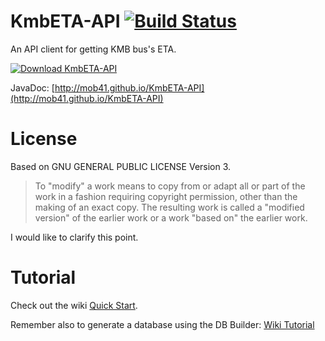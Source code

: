 # KmbETA-API [![Build Status](https://travis-ci.org/mob41/KmbETA-API.svg?branch=master)](https://travis-ci.org/mob41/KmbETA-API)
An API client for getting KMB bus's ETA.

[![Download KmbETA-API](https://img.shields.io/sourceforge/dt/kmbeta-api.svg)](https://sourceforge.net/projects/kmbeta-api/files/latest/download)

JavaDoc: [http://mob41.github.io/KmbETA-API](http://mob41.github.io/KmbETA-API)

# License

Based on GNU GENERAL PUBLIC LICENSE Version 3.

>To "modify" a work means to copy from or adapt all or part of the work
>in a fashion requiring copyright permission, other than the making of an
>exact copy.  The resulting work is called a "modified version" of the
>earlier work or a work "based on" the earlier work.

I would like to clarify this point.

# Tutorial

Check out the wiki [Quick Start](https://github.com/mob41/KmbETA-API/wiki/Quick-Start).

Remember also to generate a database using the DB Builder: [Wiki Tutorial](https://github.com/mob41/KmbETA-API/wiki/How-to-use-the-DBBuilder-(Auto-Mode))